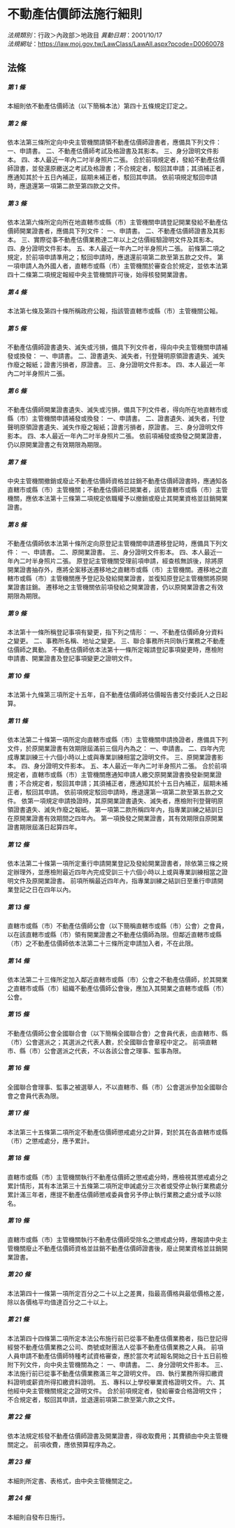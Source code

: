 # 不動產估價師法施行細則

*法規類別*：行政＞內政部＞地政目
*異動日期*：2001/10/17  
*法規網址*：https://law.moj.gov.tw/LawClass/LawAll.aspx?pcode=D0060078



## 法條
##### 第 1 條
本細則依不動產估價師法（以下簡稱本法）第四十五條規定訂定之。

##### 第 2 條
依本法第三條所定向中央主管機關請領不動產估價師證書者，應備具下列文件：
一、申請書。
二、不動產估價師考試及格證書及其影本。
三、身分證明文件影本。
四、本人最近一年內二吋半身照片二張。
合於前項規定者，發給不動產估價師證書，並發還原繳送之考試及格證書；不合規定者，駁回其申請；其須補正者，應通知其於十五日內補正，屆期未補正者，駁回其申請。
依前項規定駁回申請時，應退還第一項第二款至第四款之文件。

##### 第 3 條
依本法第六條所定向所在地直轄市或縣（市）主管機關申請登記開業發給不動產估價師開業證書者，應備具下列文件：
一、申請書。
二、不動產估價師證書及其影本。
三、實際從事不動產估價業務達二年以上之估價經驗證明文件及其影本。
四、身分證明文件影本。
五、本人最近一年內二吋半身照片二張。
前條第二項之規定，於前項申請準用之；駁回申請時，應退還前項第二款至第五款之文件。
第一項申請人為外國人者，直轄市或縣（市）主管機關於審查合於規定，並依本法第四十二條第二項規定報經中央主管機關許可後，始得核發開業證書。

##### 第 4 條
本法第七條及第四十條所稱政府公報，指該管直轄市或縣（市）主管機關公報。

##### 第 5 條
不動產估價師證書遺失、滅失或污損，備具下列文件者，得向中央主管機關申請補發或換發：
一、申請書。
二、證書遺失、滅失者，刊登聲明原領證書遺失、滅失作廢之報紙；證書污損者，原證書。
三、身分證明文件影本。
四、本人最近一年內二吋半身照片二張。

##### 第 6 條
不動產估價師開業證書遺失、滅失或污損，備具下列文件者，得向所在地直轄市或縣（市）主管機關申請補發或換發：
一、申請書。
二、證書遺失、滅失者，刊登聲明原領證書遺失、滅失作廢之報紙；證書污損者，原證書。
三、身分證明文件影本。
四、本人最近一年內二吋半身照片二張。
依前項補發或換發之開業證書，仍以原開業證書之有效期限為期限。

##### 第 7 條
中央主管機關撤銷或廢止不動產估價師資格並註銷不動產估價師證書時，應通知各直轄市或縣（市）主管機關；不動產估價師已開業者，該管直轄市或縣（市）主管機關，應依本法第十三條第二項規定依職權予以撤銷或廢止其開業資格並註銷開業證書。

##### 第 8 條
不動產估價師依本法第十條所定向原登記主管機關申請遷移登記時，應備具下列文件：
一、申請書。
二、原開業證書。
三、身分證明文件影本。
四、本人最近一年內二吋半身照片二張。
原登記主管機關受理前項申請，經查核無誤後，除將原開業證書抽存外，應將全案移送遷移地之直轄市或縣（市）主管機關。遷移地之直轄市或縣（市）主管機關應予登記及發給開業證書，並復知原登記主管機關將原開業證書註銷。
遷移地之主管機關依前項發給之開業證書，仍以原開業證書之有效期限為期限。

##### 第 9 條
本法第十一條所稱登記事項有變更，指下列之情形：
一、不動產估價師身分資料之變更。
二、事務所名稱、地址之變更。
三、聯合事務所共同執行業務之不動產估價師之異動。
不動產估價師依本法第十一條所定報請登記事項變更時，應檢附申請書、開業證書及登記事項變更之證明文件。

##### 第 10 條
本法第十九條第三項所定十五年，自不動產估價師將估價報告書交付委託人之日起算。

##### 第 11 條
依本法第二十條第一項所定向直轄市或縣（市）主管機關申請換證者，應備具下列文件，於原開業證書有效期限屆滿前三個月內為之：
一、申請書。
二、四年內完成專業訓練三十六個小時以上或與專業訓練相當之證明文件。
三、原開業證書影本。
四、身分證明文件影本。
五、本人最近一年內二吋半身照片二張。
合於前項規定者，直轄市或縣（市）主管機關應通知申請人繳交原開業證書換發新開業證書；不合規定者，駁回其申請；其須補正者，應通知其於十五日內補正，屆期未補正者，駁回其申請。
依前項規定駁回申請時，應退還第一項第二款至第五款之文件。
依第一項規定申請換證時，其原開業證書遺失、滅失者，應檢附刊登聲明原領證書遺失、滅失作廢之報紙。
第一項第二款所稱四年內，指專業訓練之結訓日在原開業證書有效期間之四年內。
第一項換發之開業證書，其有效期限自原開業證書期限屆滿日起算四年。

##### 第 12 條
依本法第二十條第一項所定重行申請開業登記及發給開業證書者，除依第三條之規定辦理外，並應檢附最近四年內完成受訓三十六個小時以上或與專業訓練相當之證明文件及原開業證書。
前項所稱最近四年內，指專業訓練之結訓日至重行申請開業登記之日在四年以內。

##### 第 13 條
直轄市或縣（市）不動產估價師公會（以下簡稱直轄市或縣（市）公會）之會員，以在該直轄市或縣（市）領有開業證書之不動產估價師為限。但鄰近直轄市或縣（市）之不動產估價師依本法第二十三條所定申請加入者，不在此限。

##### 第 14 條
依本法第二十三條所定加入鄰近直轄市或縣（市）公會之不動產估價師，於其開業之直轄市或縣（市）組織不動產估價師公會後，應加入其開業之直轄市或縣（市）公會。

##### 第 15 條
不動產估價師公會全國聯合會（以下簡稱全國聯合會）之會員代表，由直轄市、縣（市）公會選派之；其選派之代表人數，於全國聯合會章程中定之。
前項直轄市、縣（市）公會選派之代表，不以各該公會之理事、監事為限。

##### 第 16 條
全國聯合會理事、監事之被選舉人，不以直轄市、縣（市）公會選派參加全國聯合會之會員代表為限。

##### 第 17 條
本法第三十五條第二項所定不動產估價師懲戒處分之計算，對於其在各直轄市或縣（市）之懲戒處分，應予累計。

##### 第 18 條
直轄市或縣（市）主管機關執行不動產估價師之懲戒處分時，應檢視其懲戒處分之累計情形，其有本法第三十五條第二項所定申誡處分三次者或受停止執行業務處分累計滿三年者，應提不動產估價師懲戒委員會另予停止執行業務之處分或予以除名。

##### 第 19 條
直轄市或縣（市）主管機關執行不動產估價師受除名之懲戒處分時，應報請中央主管機關廢止不動產估價師資格並註銷不動產估價師證書後，廢止開業資格並註銷開業證書。

##### 第 20 條
本法第四十一條第一項所定百分之二十以上之差異，指最高價格與最低價格之差，除以各價格平均值達百分之二十以上。

##### 第 21 條
本法第四十四條第二項所定本法公布施行前已從事不動產估價業務者，指已登記得經營不動產估價業務之公司、商號或財團法人從事不動產估價業務之人員。
前項人員申請不動產估價師特種考試資格審查，應於當次考試報名開始之日十五日前檢附下列文件，向中央主管機關為之：
一、申請書。
二、身分證明文件影本。
三、本法施行前已從事不動產估價業務滿三年之證明文件。
四、執行業務所得扣繳資料證明或薪資所得扣繳資料證明。
五、專科以上學校畢業資格證明文件。
六、其他經中央主管機關規定之證明文件。
合於前項規定者，發給審查合格證明文件；不合規定者，駁回其申請，並退還前項第二款至第六款之文件。

##### 第 22 條
依本法規定核發不動產估價師證書及開業證書，得收取費用；其費額由中央主管機關定之。
前項收費，應依預算程序為之。

##### 第 23 條
本細則所定書、表格式，由中央主管機關定之。

##### 第 24 條
本細則自發布日施行。


